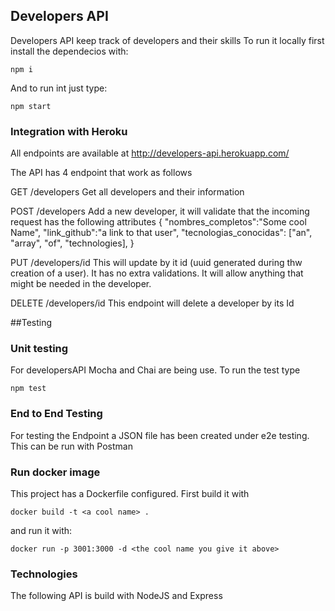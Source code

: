 ## Developers API

Developers API keep track of developers and their skills
To run it locally first install the dependecios with:
```
npm i
```
And to run int just type:
```
npm start
```
### Integration with Heroku
All endpoints are available at http://developers-api.herokuapp.com/

The API has 4 endpoint that work as follows

GET /developers
Get all developers and their information

POST /developers
Add a new developer, it will validate that the incoming request has the following attributes
{
	"nombres_completos":"Some cool Name",
	"link_github":"a link to that user",
	"tecnologias_conocidas": ["an", "array", "of", "technologies],
}

PUT /developers/id
This will update by it id (uuid generated during thw creation of a user). It has no extra validations.
It will allow anything that might be needed in the developer.

DELETE /developers/id
This endpoint will delete a developer by its Id

##Testing

### Unit testing
For developersAPI Mocha and Chai are being use. To run the test type

```
npm test
```

### End to End Testing

For testing the Endpoint a JSON file has been created under e2e testing. This can be run with Postman

### Run docker image

This project has a Dockerfile configured. First build it with
```
docker build -t <a cool name> .
```
and run it with:
```
docker run -p 3001:3000 -d <the cool name you give it above>
```
### Technologies
The following API is build with NodeJS and Express
